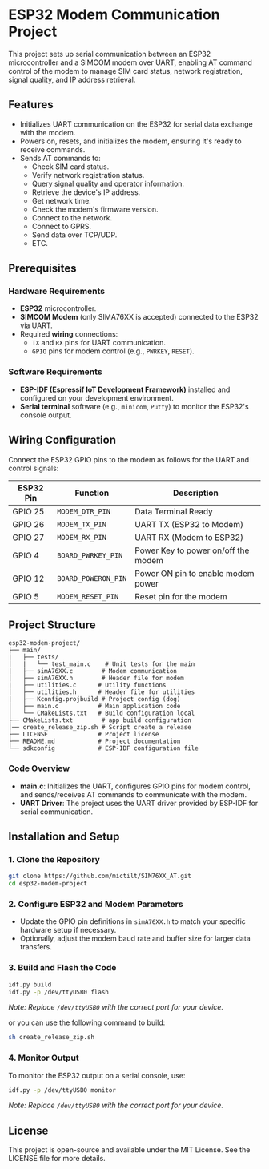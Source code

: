 # ESP32 Modem Communication Project

This project sets up serial communication between an ESP32 microcontroller and a SIMCOM modem over UART, enabling AT command control of the modem to manage SIM card status, network registration, signal quality, and IP address retrieval.

## Features

- Initializes UART communication on the ESP32 for serial data exchange with the modem.
- Powers on, resets, and initializes the modem, ensuring it's ready to receive commands.
- Sends AT commands to:
  - Check SIM card status.
  - Verify network registration status.
  - Query signal quality and operator information.
  - Retrieve the device's IP address.
  - Get network time.
  - Check the modem's firmware version.
  - Connect to the network.
  - Connect to GPRS.
  - Send data over TCP/UDP.
  - ETC.

## Prerequisites

### Hardware Requirements

- **ESP32** microcontroller.
- **SIMCOM Modem** (only SIMA76XX is accepted) connected to the ESP32 via UART.
- Required **wiring** connections:
  - `TX` and `RX` pins for UART communication.
  - `GPIO` pins for modem control (e.g., `PWRKEY`, `RESET`).

### Software Requirements

- **ESP-IDF (Espressif IoT Development Framework)** installed and configured on your development environment.
- **Serial terminal** software (e.g., `minicom`, `Putty`) to monitor the ESP32's console output.

## Wiring Configuration

Connect the ESP32 GPIO pins to the modem as follows for the UART and control signals:

| ESP32 Pin       | Function          | Description                              |
|-----------------|-------------------|------------------------------------------|
| GPIO 25         | `MODEM_DTR_PIN`   | Data Terminal Ready                      |
| GPIO 26         | `MODEM_TX_PIN`    | UART TX (ESP32 to Modem)                 |
| GPIO 27         | `MODEM_RX_PIN`    | UART RX (Modem to ESP32)                 |
| GPIO 4          | `BOARD_PWRKEY_PIN`| Power Key to power on/off the modem      |
| GPIO 12         | `BOARD_POWERON_PIN` | Power ON pin to enable modem power     |
| GPIO 5          | `MODEM_RESET_PIN` | Reset pin for the modem                  |

## Project Structure
```
esp32-modem-project/
├── main/
|   ├── tests/
│   |   └── test_main.c    # Unit tests for the main
|   ├── simA76XX.c        # Modem communication 
│   ├── simA76XX.h        # Header file for modem
|   ├── utilities.c      # Utility functions
│   ├── utilities.h      # Header file for utilities
|   ├── Kconfig.projbuild # Project config (dog)
│   ├── main.c           # Main application code
│   └── CMakeLists.txt   # Build configuration local
├── CMakeLists.txt        # app build configuration
|── create_release_zip.sh # Script create a release
├── LICENSE              # Project license
├── README.md            # Project documentation
└── sdkconfig            # ESP-IDF configuration file
```

### Code Overview
- **main.c**: Initializes the UART, configures GPIO pins for modem control, and sends/receives AT commands to communicate with the modem.
- **UART Driver**: The project uses the UART driver provided by ESP-IDF for serial communication.

## Installation and Setup

### 1. Clone the Repository
```bash
git clone https://github.com/mictilt/SIM76XX_AT.git
cd esp32-modem-project
```

### 2. Configure ESP32 and Modem Parameters
- Update the GPIO pin definitions in `simA76XX.h` to match your specific hardware setup if necessary.
- Optionally, adjust the modem baud rate and buffer size for larger data transfers.

### 3. Build and Flash the Code
```bash
idf.py build
idf.py -p /dev/ttyUSB0 flash
```
*Note: Replace `/dev/ttyUSB0` with the correct port for your device.*

or you can use the following command to build:
```bash
sh create_release_zip.sh
```

### 4. Monitor Output
To monitor the ESP32 output on a serial console, use:
```bash
idf.py -p /dev/ttyUSB0 monitor
```
*Note: Replace `/dev/ttyUSB0` with the correct port for your device.*

## License

This project is open-source and available under the MIT License. See the LICENSE file for more details.
